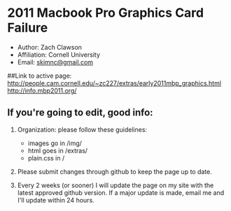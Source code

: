 # 2011 Macbook Pro Graphics Card Failure

- Author: 	Zach Clawson
- Affiliation: 	Cornell University
- Email: 	skimnc@gmail.com

##Link to active page:
http://people.cam.cornell.edu/~zc227/extras/early2011mbp_graphics.html
http://info.mbp2011.org/

## If you're going to edit, good info:

1. Organization: please follow these guidelines:
	- images go in /img/
	- html goes in /extras/
	- plain.css in /

2. Please submit changes through github to keep the page up to date.

3. Every 2 weeks (or sooner) I will update the page on my site with the latest approved github version. If a major update is made, email me and I'll update within 24 hours.
